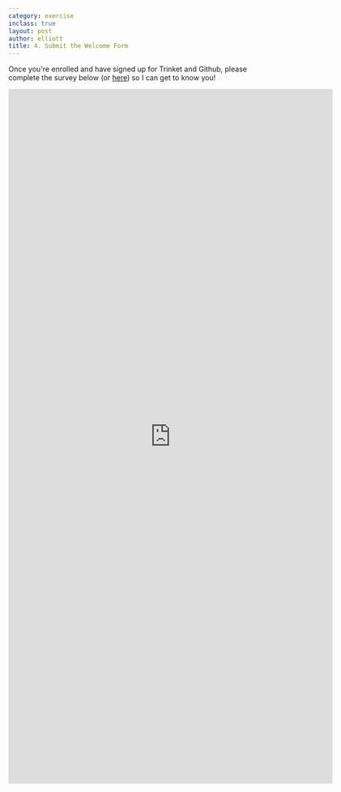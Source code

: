 ```yaml
---
category: exercise
inclass: true
layout: post
author: elliott
title: 4. Submit the Welcome Form
---
```



Once you're enrolled and have signed up for Trinket and Github, please complete the survey below (or [here](https://forms.gle/W1fDD2GJSJzbkWxM7)) so I can get to know you!

<iframe src="https://docs.google.com/forms/d/e/1FAIpQLSeWFrx5P19G6Uh4S6zUQzqoxv7r9JH0ujtRcj3M4e58BMXKzw/viewform?embedded=true" width="640" height="1371" frameborder="0" marginheight="0" marginwidth="0">Loading…</iframe>